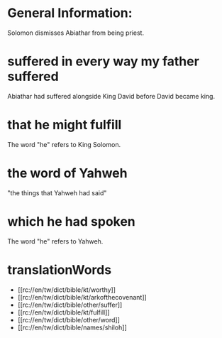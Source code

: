 # General Information:

Solomon dismisses Abiathar from being priest.

# suffered in every way my father suffered

Abiathar had suffered alongside King David before David became king.

# that he might fulfill

The word "he" refers to King Solomon.

# the word of Yahweh

"the things that Yahweh had said"

# which he had spoken

The word "he" refers to Yahweh.

# translationWords

* [[rc://en/tw/dict/bible/kt/worthy]]
* [[rc://en/tw/dict/bible/kt/arkofthecovenant]]
* [[rc://en/tw/dict/bible/other/suffer]]
* [[rc://en/tw/dict/bible/kt/fulfill]]
* [[rc://en/tw/dict/bible/other/word]]
* [[rc://en/tw/dict/bible/names/shiloh]]